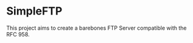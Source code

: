 SimpleFTP
=========
This project aims to create a barebones FTP Server compatible with the RFC 958.
